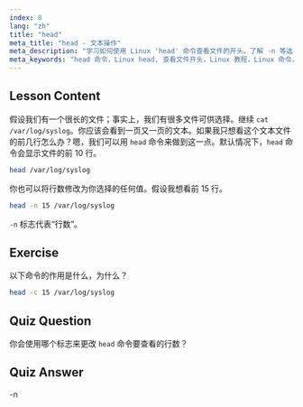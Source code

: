 ```yaml
---
index: 8
lang: "zh"
title: "head"
meta_title: "head - 文本操作"
meta_description: "学习如何使用 Linux 'head' 命令查看文件的开头。了解 -n 等选项以控制行数。必备的 Linux 命令教程。"
meta_keywords: "head 命令，Linux head, 查看文件开头，Linux 教程，Linux 命令，Linux 初学者，head -n, Linux 指南"
---
```


## Lesson Content

假设我们有一个很长的文件；事实上，我们有很多文件可供选择。继续 `cat /var/log/syslog`。你应该会看到一页又一页的文本。如果我只想看这个文本文件的前几行怎么办？嗯，我们可以用 `head` 命令来做到这一点。默认情况下，`head` 命令会显示文件的前 10 行。

```bash
head /var/log/syslog
```

你也可以将行数修改为你选择的任何值。假设我想看前 15 行。

```bash
head -n 15 /var/log/syslog
```

`-n` 标志代表“行数”。

## Exercise

以下命令的作用是什么，为什么？

```bash
head -c 15 /var/log/syslog
```

## Quiz Question

你会使用哪个标志来更改 `head` 命令要查看的行数？

## Quiz Answer

-n
